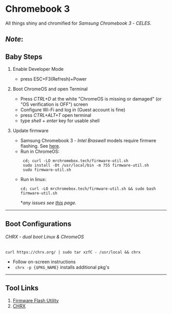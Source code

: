 # Chromebook 3
All things shiny and chromified for *Samsung Chromebook 3* - *CELES*.

***Note***: 
---
## Baby Steps
  1. Enable Developer Mode
      - press ESC+F3(Refresh)+Power

  2. Boot ChromeOS and open Terminal
      - Press *CTRL+D* at the white "ChromeOS is missing or damaged" (or "OS verification is OFF") screen
      - Configure Wi-Fi and log in (Guest account is fine)
      - press *CTRL+ALT+T* open terminal
      - type *shell* + *enter* key for usable shell

  3. Update firmware
      - Samsung Chromebook 3 - *Intel Braswell* models require firmwre flashing. See [here](https://chrx.org/#chromebooks).
      - Run in ChromeOS:
        ```
         cd; curl -LO mrchromebox.tech/firmware-util.sh
         sudo install -Dt /usr/local/bin -m 755 firmware-util.sh
         sudo firmware-util.sh
        ```
      - Run in linux:
          ```
          cd; curl -LO mrchromebox.tech/firmware-util.sh && sudo bash firmware-util.sh
          ```
          **any issues see [this](https://mrchromebox.tech/#fwscript) page.*
          
---
## Boot Configurations

###### *CHRX* - dual boot Linux & ChromeOS

```code
curl https://chrx.org/ | sudo tar xzfC - /usr/local && chrx
```

- Follow on-screen instructions
- ``` chrx -p {$PKG_NAME}``` installs additional pkg's

---
## Tool Links

1. [Firmware Flash Utility](https://mrchromebox.tech/#fwscript)
3. [CHRX](https://chrx.org/)
